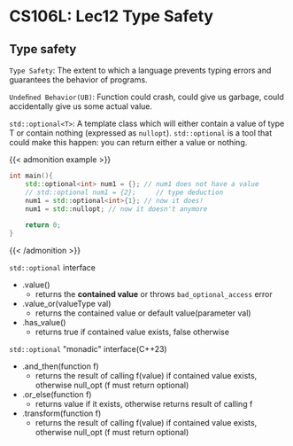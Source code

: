 # CS106L: Lec12 Type Safety


<!--more-->

<meta name="referrer" content="no-referrer" />


## Type safety

`Type Safety`: The extent to which a language prevents typing errors and guarantees the behavior of programs.

`Undeﬁned Behavior(UB)`: Function could crash, could give us garbage, could accidentally give us some actual value.

`std::optional<T>`: A template class which will either contain a value of type T or contain nothing (expressed as `nullopt`). `std::optional` is a tool that could make this happen: you can return either a value or nothing.

{{< admonition example >}}
```cpp
int main(){
	std::optional<int> num1 = {}; // num1 does not have a value
	// std::optional num1 = {2};     // type deduction
	num1 = std::optional<int>{1}; // now it does!
	num1 = std::nullopt; // now it doesn't anymore
 
	return 0;
}
```
{{< /admonition >}}

`std::optional` interface
- .value()
	- returns the **contained value** or throws `bad_optional_access` error
- .value_or(valueType val)
	- returns the contained value or default value(parameter val)
- .has_value()
	- returns true if contained value exists, false otherwise

`std::optional` "monadic" interface(C++23)
- .and_then(function f)
	- returns the result of calling f(value) if contained value exists, otherwise null_opt (f must return optional)
- .or_else(function f)
	- returns value if it exists, otherwise returns result of calling f
- .transform(function f)
	- returns the result of calling f(value) if contained value exists, otherwise null_opt (f must return optional<valueType>)

